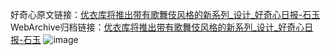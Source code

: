 好奇心原文链接：[优衣库将推出带有歌舞伎风格的新系列_设计_好奇心日报-石玉](https://www.qdaily.com/articles/7328.html)
WebArchive归档链接：[优衣库将推出带有歌舞伎风格的新系列_设计_好奇心日报-石玉](http://web.archive.org/web/20190623172303/https://www.qdaily.com/articles/7328.html)
![image](http://ww3.sinaimg.cn/large/007d5XDply1g3wjdw7e5ej30u03zikip)